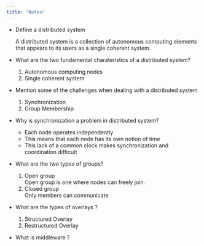 ```yaml
---
title: "Notes"
---
```


- Define a distributed system

    A distributed system is a collection of autonomous computing elements
    that appears to its users as a single coherent system.
- What are the two fundamental charateristics of a distributed system?
    1. Autonomous computing nodes
    2. Single coherent system
- Mention some of the challenges when dealing with a distributed system
    1. Synchronization
    2. Group Membership
- Why is synchronization a problem in distributed system?
    - Each node operates independently
    - This means that each node has its own notion of time
    - This lack of a common clock makes synchronization and coordination difficult
- What are the two types of groups?
    1. Open group  
    Open group is one where nodes can freely join.  
    2. Closed group  
    Only members can communicate
- What are the types of overlays ?
    1. Structured Overlay
    1. Restructured Overlay
- What is middleware ?
